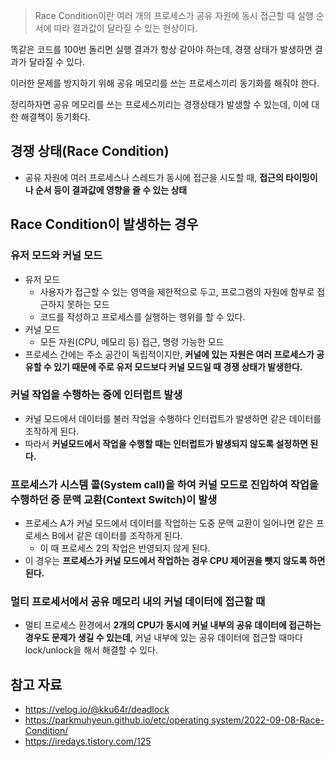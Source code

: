> Race Condition이란 여러 개의 프로세스가 공유 자원에 동시 접근할 때 실행 순서에 따라 결과값이 달라질 수 있는 현상이다.
> 

똑같은 코드를 100번 돌리면 실행 결과가 항상 같아야 하는데, 경쟁 상태가 발생하면 결과가 달라질 수 있다.

이러한 문제를 방지하기 위해 공유 메모리를 쓰는 프로세스끼리 동기화를 해줘야 한다.

정리하자면 공유 메모리를 쓰는 프로세스끼리는 경쟁상태가 발생할 수 있는데, 이에 대한 해결책이 동기화다.

## 경쟁 상태(Race Condition)

- 공유 자원에 여러 프로세스나 스레드가 동시에 접근을 시도할 때, **접근의 타이밍이나 순서 등이 결과값에 영향을 줄 수 있는 상태**

## Race Condition이 발생하는 경우

### 유저 모드와 커널 모드

- 유저 모드
    - 사용자가 접근할 수 있는 영역을 제한적으로 두고, 프로그램의 자원에 함부로 접근하지 못하는 모드
    - 코드를 작성하고 프로세스를 실행하는 행위를 할 수 있다.
- 커널 모드
    - 모든 자원(CPU, 메모리 등) 접근, 명령 가능한 모드
- 프로세스 간에는 주소 공간이 독립적이지만, **커널에 있는 자원은 여러 프로세스가 공유할 수 있기 때문에 주로 유저 모드보다 커널 모드일 때 경쟁 상태가 발생한다.**

### 커널 작업을 수행하는 중에 인터럽트 발생

- 커널 모드에서 데이터를 불러 작업을 수행하다 인터럽트가 발생하면 같은 데이터를 조작하게 된다.
- 따라서 **커널모드에서 작업을 수행할 때는 인터럽트가 발생되지 않도록 설정하면 된다.**

### 프로세스가 시스템 콜(System call)을 하여 커널 모드로 진입하여 작업을 수행하던 중 문맥 교환(Context Switch)이 발생

- 프로세스 A가 커널 모드에서 데이터를 작업하는 도중 문맥 교환이 일어나면 같은 프로세스 B에서 같은 데이터를 조작하게 된다.
    - 이 때 프로세스 2의 작업은 반영되지 않게 된다.
- 이 경우는 **프로세스가 커널 모드에서 작업하는 경우 CPU 제어권을 뺏지 않도록 하면 된다.**

### 멀티 프로세서에서 공유 메모리 내의 커널 데이터에 접근할 때

- 멀티 프로세스 환경에서 **2개의 CPU가 동시에 커널 내부의 공유 데이터에 접근하는 경우도 문제가 생길 수 있는데**, 커널 내부에 있는 공유 데이터에 접근할 때마다 lock/unlock을 해서 해결할 수 있다.

## 참고 자료

- https://velog.io/@kku64r/deadlock
- [https://parkmuhyeun.github.io/etc/operating system/2022-09-08-Race-Condition/](https://parkmuhyeun.github.io/etc/operating%20system/2022-09-08-Race-Condition/)
- https://iredays.tistory.com/125
